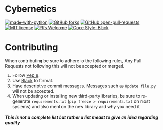 # Cybernetics

[![made-with-python](https://img.shields.io/badge/Made%20with-Python-1f425f.svg)](https://www.python.org/)
[![GitHub forks](https://badgen.net/github/forks/Cybernetics-Society-21-22/Bot/)](https://GitHub.com/Cybernetics-Society-21-22/Bot/network/)
[![GitHub open-pull-requests](https://badgen.net/github/open-prs/Cybernetics-Society-21-22/Bot)](https://github.com/Cybernetics-Society-21-22/Bot/pulls?q=is%3Aopen)
[![MIT license](https://img.shields.io/badge/License-MIT-blue.svg)](https://lbesson.mit-license.org/)
[![PRs Welcome](https://img.shields.io/badge/PRs-welcome-brightgreen.svg)](http://makeapullrequest.com)
[![Code Style: Black](https://img.shields.io/badge/code%20style-black-000000.svg)](https://github.com/psf/black)

# Contributing
When contributing be sure to adhere to the following rules, Any Pull Requests not following this will not be accepted or merged.
1. Follow [Pep 8](https://www.python.org/dev/peps/pep-0008/).
2. Use [Black](https://github.com/psf/black) to format.
3. Have descriptive commit messages. Messages such as `Update file.py` will not be accepted.
4. When updating or installing new third-party libraries, be sure to re-generate `requirements.txt` (`pip freeze > requirements.txt` on most systems) and also mention the new library and why you need it

##### This is not a complete list but rather a list meant to give an idea regarding quality.
